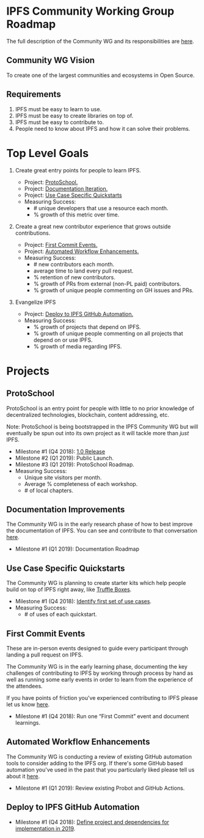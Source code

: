 # IPFS Community Working Group Roadmap

The full description of the Community WG and its responsibilities are 
[here](https://github.com/mikeal/team-mgmt/blob/master/TEAM_STRUCTURES.md#community).

## Community WG Vision

To create one of the largest communities and ecosystems in Open Source.

## Requirements

1. IPFS must be easy to learn to use.
2. IPFS must be easy to create libraries on top of.
3. IPFS must be easy to contribute to.
4. People need to know about IPFS and how it can solve their problems.

# Top Level Goals

1. Create great entry points for people to learn IPFS.
   * Project: [ProtoSchool.](#ProtoSchool)
   * Project: [Documentation Iteration.](#Documentation-Iteration)
   * Project: [Use Case Specific Quickstarts](#Use-Case-Specific-Quickstarts)
   * Measuring Success:
     * \# unique developers that use a resource each month.
     * % growth of this metric over time.
     
2. Create a great new contributor experience that grows outside contributions.
   * Project: [First Commit Events.](#First-Commit-Events)
   * Project: [Automated Workflow Enhancements.](#Automated-Workflow-Enhancements)
   * Measuring Success:
     * \# new contributors each month.
     * average time to land every pull request.
     * % retention of new contributors.
     * % growth of PRs from external (non-PL paid) contributors.
     * % growth of unique people commenting on GH issues and PRs.

3. Evangelize IPFS
   * Project: [Deploy to IPFS GitHub Automation.](#Deploy-to-IPFS-GitHub-Automation)
   * Measuring Success:
     * % growth of projects that depend on IPFS.
     * % growth of unique people commenting on all projects that depend on or use IPFS.
     * % growth of media regarding IPFS.

# Projects

## ProtoSchool

ProtoSchool is an entry point for people with little to no prior knowledge of decentralized technologies, 
blockchain, content addressing, etc.

Note: ProtoSchool is being bootstrapped in the IPFS Community WG but will eventually be spun out into 
its own project as it will tackle more than *just* IPFS.

* Milestone #1 (Q4 2018): [1.0 Release](https://github.com/ipfs-shipyard/proto.school/issues/50)
* Milestone #2 (Q1 2019): Public Launch.
* Milestone #3 (Q1 2019): ProtoSchool Roadmap.
* Measuring Success:
  * Unique site visitors per month.
  * Average % completeness of each workshop.
  * \# of local chapters.

## Documentation Improvements

The Community WG is in the early research phase of how to best improve the documentation of IPFS. 
You can see and contribute to that conversation [here](https://github.com/ipfs/community/issues/367).

* Milestone #1 (Q1 2019): Documentation Roadmap

## Use Case Specific Quickstarts

The Community WG is planning to create starter kits which help people build on top of IPFS right away, 
like [Truffle Boxes](https://truffleframework.com/boxes).

* Milestone #1 (Q4 2018): [Identify first set of use cases](https://github.com/ipfs/community/issues/368).
* Measuring Success:
  * \# of uses of each quickstart.

## First Commit Events

These are in-person events designed to guide every participant through landing a pull request on IPFS.

The Community WG is in the early learning phase, documenting the key challenges of contributing to IPFS
by working through process by hand as well as running some early events in order to learn from the 
experience of the attendees.

If you have points of friction you've experienced contributing to IPFS please let us know 
[here](https://github.com/ipfs/community/issues/369).

* Milestone #1 (Q4 2018): Run one “First Commit” event and document learnings.

## Automated Workflow Enhancements

The Community WG is conducting a review of existing GitHub automation tools to consider
adding to the IPFS org. If there's some GitHub based automation you've used in the past
that you particularly liked please tell us about it [here](https://github.com/ipfs/community/issues/370).

* Milestone #1 (Q1 2019): Review existing Probot and GitHub Actions.

## Deploy to IPFS GitHub Automation

* Milestone #1 (Q4 2018): [Define project and dependencies for implementation in 2019](https://github.com/ipfs/community/issues/371).
